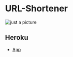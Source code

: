 # URL-Shortener

![just a picture](https://github.com/oleg1995petrov/URL-Shortener/blob/master/logo.png)

## Heroku 
- [App]

[App]:https://cutme.herokuapp.com/
